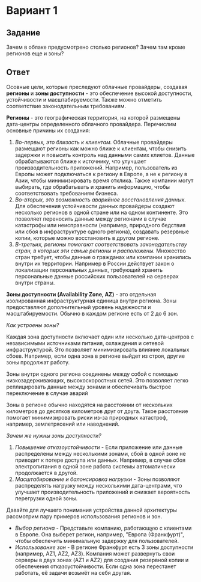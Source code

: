# Вариант 1

## Задание

Зачем в облаке предусмотрено столько регионов? Зачем там кроме регионов еще и зоны? 

## Ответ

Осовные цели, которые преследуют облачные провайдеры, создавая **регионы** и **зоны доступности** - это обеспечение высокой доступности, устойчивости и масштабируемости. Также можно отметить соответствие законодательным требованиям.

**Регионы** - это географическая территория, на которой размещены дата-центры определенного облачного провайдера. Перечислим основные причины их создания:

1. *Во-первых, это близость к клиентам.* Облачные провайдеры размещают регионы как можно ближе к клиентам, чтобы снизить задержки и повысить контроль над данными самих клиетов. Данные обрабатываются ближе к источнику, что улучшает производительность приложений. Например, пользователь из Европы может подключаться к региону в Европе, а не к региону в Азии, чтобы минимизировать время отклика. Также компании могут выбирать, где обрабатывать и хранить информацию, чтобы соответствовать требованиям бизнеса.
2. *Во-вторых, это возможность аварийное восстановления данных.* Для обеспечения устойчивости данных провайдеры создают несколько регионов в одной стране или на одном континенте. Это позволяет переносить данные между регионами в случае катастрофы или неисправности (например, природного бедствия или сбоя в инфраструктуре одного региона), создавать резервные копии, которые можно восстановить в другом регионе.
3. *В-третьих, регионы помогают соответствовать законодательству стран, в которых эти самые регионы и расположены.* Множество стран требует, чтобы данные о гражданах или компании хранились внутри их территории. Например в России действует закон о локализации персональных данных, требующий хранить персональные данные российских пользователей на серверах внутри страны.

**Зоны доступности (Availability Zone, AZ)** - это отдельная изолированная инфраструктурная единица внутри региона. Зоны предоставляют дополнительный уровень надежности и масштабируемости. Обычно в каждом регионе есть от 2 до 6 зон.

*Как устроены зоны?*

Каждая зона доступности включает один или несколько дата-центров с независимыми источниками питания, охлаждения и сетевой инфраструктурой. Это позволяет минимизировать влияние локальных сбоев. Например, если одна зона в регионе выйдет из строя, другие зоны продолжат работу.

Зоны внутри одного региона соединены между собой с помощью низкозадерживающих, высокоскоростных сетей. Это позволяет легко реплицировать данные между зонами и обеспечивать быстрое переключение в случае аварий

Зоны в регионе обычно находятся на расстоянии от нескольких километров до десятков километров друг от друга. Такое расстояние помогает минимизировать риски из-за природных катастроф, например, землетрясений или наводнений.

*Зачем же нужны зоны доступности?*

1. *Повышение отказоустойчивости* - Если приложение или данные распределены между несколькими зонами, сбой в одной зоне не приводит к потере доступа или данных. Например, в случае сбоя электропитания в одной зоне работа системы автоматически продолжается в другой.
2. *Масштабирование и балонсировка нагрузки* - Зоны позволяют распределять нагрузку между несколькими дата-центрами, что улучшает производительность приложений и снижает вероятность перегрузки одной зоны.

Давайте для лучшего понимания устройства данной архитектуры рассмотрим пару примеров использования регионов и зон.

* *Выбор региона* - Представьте компанию, работающую с клиентами в Европе. Она выберет регион, например, "Европа (Франкфурт)", чтобы обеспечить минимальную задержку для пользователей.
* *Использование зон* - В регионе Франкфурт есть 3 зоны доступности (например, AZ1, AZ2, AZ3). Компания может развернуть свои серверы в двух зонах (AZ1 и AZ2) для создания резервной копии и обеспечения отказоустойчивости. Если одна зона перестанет работать, её задачи возьмёт на себя другая.
